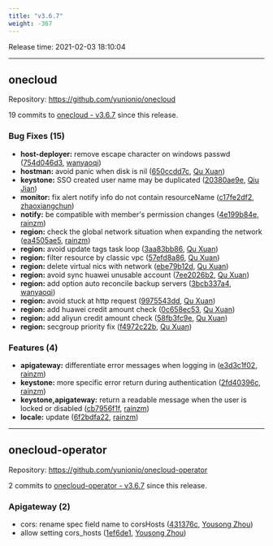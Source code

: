 ```yaml
---
title: "v3.6.7"
weight: -367
---
```


Release time: 2021-02-03 18:10:04

---
## onecloud

Repository: https://github.com/yunionio/onecloud

19 commits to [onecloud - v3.6.7] since this release.

### Bug Fixes (15)
- **host-deployer:** remove escape character on windows passwd ([754d046d3](https://github.com/yunionio/onecloud/commit/754d046d3a0499bbc2170e28c242c94bfee17cea), [wanyaoqi](mailto:wanyaoqi@yunionyun.com))
- **hostman:** avoid panic when disk is nil ([650ccdd7c](https://github.com/yunionio/onecloud/commit/650ccdd7c77cdfdcdd312a38ab6d627a3881dc60), [Qu Xuan](mailto:quxuan@yunionyun.com))
- **keystone:** SSO created user name may be duplicated ([20380ae9e](https://github.com/yunionio/onecloud/commit/20380ae9e64ec9f921ef518baa0d73464ada54d9), [Qiu Jian](mailto:qiujian@yunionyun.com))
- **monitor:** fix alert notify info do not contain resourceName ([c17fe2df2](https://github.com/yunionio/onecloud/commit/c17fe2df22f87ba1649ec0f59bdc2bcc79692036), [zhaoxiangchun](mailto:1422928955@qq.com))
- **notify:** be compatible with member's permission changes ([4e199b84e](https://github.com/yunionio/onecloud/commit/4e199b84eb77cabf3658bc7e1736ee4d6abb76c4), [rainzm](mailto:mjoycarry@gmail.com))
- **region:** check the global network situation when expanding the network ([ea4505ae5](https://github.com/yunionio/onecloud/commit/ea4505ae5583d29b7dd5043ae216afa13ad3079f), [rainzm](mailto:mjoycarry@gmail.com))
- **region:** avoid update tags task loop ([3aa83bb86](https://github.com/yunionio/onecloud/commit/3aa83bb86d1a33b13611eb5888efe10e7d541600), [Qu Xuan](mailto:quxuan@yunionyun.com))
- **region:** filter resource by classic vpc ([57efd8a86](https://github.com/yunionio/onecloud/commit/57efd8a86bb0dc36390964a86cbe9e3cb6938fe1), [Qu Xuan](mailto:quxuan@yunionyun.com))
- **region:** delete virtual nics with network ([ebe79b12d](https://github.com/yunionio/onecloud/commit/ebe79b12d1635898bd9cf27eb6d6c96b6f3f53b6), [Qu Xuan](mailto:quxuan@yunionyun.com))
- **region:** avoid sync huawei unusable account ([7ee2026b2](https://github.com/yunionio/onecloud/commit/7ee2026b2176fc5a2af011c2cf02cbcbd6fc6c98), [Qu Xuan](mailto:quxuan@yunionyun.com))
- **region:** add option auto reconcile backup servers ([3bcb337a4](https://github.com/yunionio/onecloud/commit/3bcb337a4b33210de28694cb23450bafc4e4e738), [wanyaoqi](mailto:wanyaoqi@yunionyun.com))
- **region:** avoid stuck at http request ([9975543dd](https://github.com/yunionio/onecloud/commit/9975543ddb310e75d8bc011534206101bad2c4d0), [Qu Xuan](mailto:quxuan@yunionyun.com))
- **region:** add huawei credit amount check ([0c658ec53](https://github.com/yunionio/onecloud/commit/0c658ec53f243d17c823f88d5987b45d8c8fd406), [Qu Xuan](mailto:quxuan@yunionyun.com))
- **region:** add aliyun credit amount check ([58fb3fc9e](https://github.com/yunionio/onecloud/commit/58fb3fc9e267a7aedb38f8a6ce78161991baf35a), [Qu Xuan](mailto:quxuan@yunionyun.com))
- **region:** secgroup priority fix ([f4972c22b](https://github.com/yunionio/onecloud/commit/f4972c22bae4eb9fe85c946aa77a27a55da7cc35), [Qu Xuan](mailto:quxuan@yunionyun.com))

### Features (4)
- **apigateway:** differentiate error messages when logging in ([e3d3c1f02](https://github.com/yunionio/onecloud/commit/e3d3c1f02911fc07951ba5b2be38e2c17007d03f), [rainzm](mailto:mjoycarry@gmail.com))
- **keystone:** more specific error return during authentication ([2fd40396c](https://github.com/yunionio/onecloud/commit/2fd40396c4336f2ec1dbe6a15e8bd436be802329), [rainzm](mailto:mjoycarry@gmail.com))
- **keystone,apigateway:** return a readable message when the user is locked or disabled ([cb7956f1f](https://github.com/yunionio/onecloud/commit/cb7956f1f16ccd8168557112c9a08ff7e34e14f7), [rainzm](mailto:mjoycarry@gmail.com))
- **locale:** update ([6f2bdfa22](https://github.com/yunionio/onecloud/commit/6f2bdfa22f1e2ff23169af92fb0900b3345962ad), [rainzm](mailto:mjoycarry@gmail.com))

[onecloud - v3.6.7]: https://github.com/yunionio/onecloud/compare/v3.6.6...v3.6.7
---
## onecloud-operator

Repository: https://github.com/yunionio/onecloud-operator

2 commits to [onecloud-operator - v3.6.7] since this release.

### Apigateway (2)
- cors: rename spec field name to corsHosts ([431376c](https://github.com/yunionio/onecloud-operator/commit/431376c3b3401b84ab5337c24b10517124bc950b), [Yousong Zhou](mailto:zhouyousong@yunionyun.com))
- allow setting cors_hosts ([1ef6de1](https://github.com/yunionio/onecloud-operator/commit/1ef6de1e6a8bd4f50f39b5cf0cda96853bf5b5e3), [Yousong Zhou](mailto:zhouyousong@yunionyun.com))

[onecloud-operator - v3.6.7]: https://github.com/yunionio/onecloud-operator/compare/v3.6.6...v3.6.7
